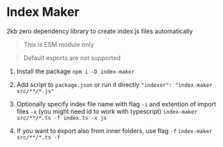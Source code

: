 # Index Maker
2kb zero dependency library to create index.js files automatically

> This is ESM module only

> Default exports are not supported

1. Install the package
`npm i -D index-maker`

2. Add script to `package.json` or run it directly
`"indexer": "index-maker src/**/*.js"`

3. Optionally specify index file name with flag `-i` and extention of import files `-x` (you might need id to work with typescript)
`index-maker src/**/*.ts -f index.ts -x js`

4. If you want to export also from inner folders, use flag `-f`
`index-maker src/**/*.ts -f`